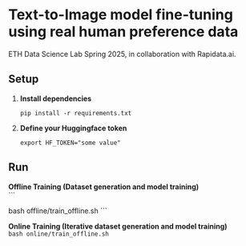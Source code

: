 # Text-to-Image model fine-tuning using real human preference data

ETH Data Science Lab Spring 2025, in collaboration with Rapidata.ai. 

## Setup

1. **Install dependencies**  
    ``` 
   pip install -r requirements.txt
    ```

2. **Define your Huggingface token**
    ```
   export HF_TOKEN="some value"
    ```



## Run
**Offline Training (Dataset generation and model training)**  
    ```

   bash offline/train_offline.sh
    ```

**Online Training (Iterative dataset generation and model training)**  
    ```
   bash online/train_offline.sh
    ```


